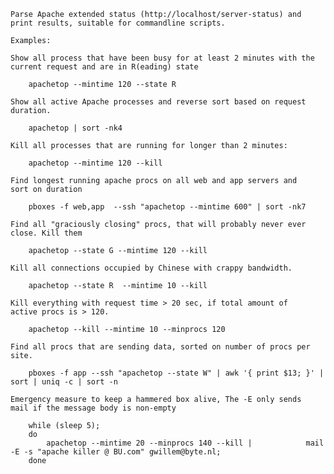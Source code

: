     Parse Apache extended status (http://localhost/server-status) and 
    print results, suitable for commandline scripts.
    
    Examples:
    
    Show all process that have been busy for at least 2 minutes with the 
    current request and are in R(eading) state
    
        apachetop --mintime 120 --state R
    
    Show all active Apache processes and reverse sort based on request 
    duration.
     
        apachetop | sort -nk4
    
    Kill all processes that are running for longer than 2 minutes:
    
        apachetop --mintime 120 --kill
    
    Find longest running apache procs on all web and app servers and 
    sort on duration
    
        pboxes -f web,app  --ssh "apachetop --mintime 600" | sort -nk7
    
    Find all "graciously closing" procs, that will probably never ever 
    close. Kill them
    
        apachetop --state G --mintime 120 --kill
    
    Kill all connections occupied by Chinese with crappy bandwidth.
    
        apachetop --state R  --mintime 10 --kill
    
    Kill everything with request time > 20 sec, if total amount of 
    active procs is > 120.
    
        apachetop --kill --mintime 10 --minprocs 120
    
    Find all procs that are sending data, sorted on number of procs per 
    site.
    
        pboxes -f app --ssh "apachetop --state W" | awk '{ print $13; }' |        sort | uniq -c | sort -n
    
    Emergency measure to keep a hammered box alive, The -E only sends 
    mail if the message body is non-empty
    
        while (sleep 5); 
        do
            apachetop --mintime 20 --minprocs 140 --kill |            mail -E -s "apache killer @ BU.com" gwillem@byte.nl; 
        done

